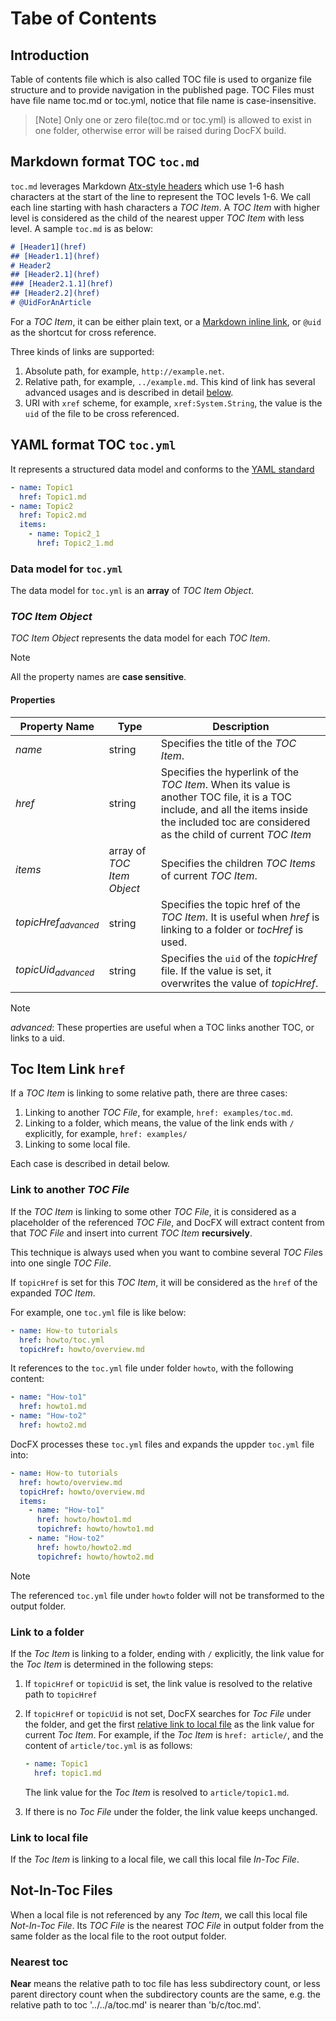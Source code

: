 # Tabe of Contents

[//]: # (todo: uid cross reference definition will be added later.)

## Introduction

Table of contents file which is also called TOC file is used to organize file structure and to provide navigation in the published page. TOC Files must have file name toc.md or toc.yml, notice that file name is case-insensitive.

> [Note]
> Only one or zero file(toc.md or toc.yml) is allowed to exist in one folder, otherwise error will be raised during DocFX build.

## Markdown format TOC `toc.md`

`toc.md` leverages Markdown [Atx-style headers](http://daringfireball.net/projects/markdown/syntax#header) which use 1-6 hash characters at the start of the line to represent the TOC levels 1-6. We call each line starting with hash characters a *TOC Item*. A *TOC Item* with higher level is considered as the child of the nearest upper *TOC Item* with less level. A sample `toc.md` is as below:

```md
# [Header1](href)
## [Header1.1](href)
# Header2
## [Header2.1](href)
### [Header2.1.1](href)
## [Header2.2](href)
# @UidForAnArticle
```

For a *TOC Item*, it can be either plain text, or a [Markdown inline link](http://daringfireball.net/projects/markdown/syntax#link), or `@uid` as the shortcut for cross reference.

Three kinds of links are supported:

1. Absolute path, for example, `http://example.net`.
2. Relative path, for example, `../example.md`. This kind of link has several advanced usages and is described in detail [below](#toc-item-link-href).
3. URI with `xref` scheme, for example, `xref:System.String`, the value is the `uid` of the file to be cross referenced.

## YAML format TOC `toc.yml`

It represents a structured data model and conforms to the [YAML standard](http://www.yaml.org/spec/1.2/spec.html)

```yml
- name: Topic1
  href: Topic1.md
- name: Topic2
  href: Topic2.md
  items:
    - name: Topic2_1
      href: Topic2_1.md
```

### Data model for `toc.yml`

The data model for `toc.yml` is an **array** of *TOC Item Object*.

### *TOC Item Object*

*TOC Item Object* represents the data model for each *TOC Item*.

> [!Note]
> All the property names are **case sensitive**.

#### Properties

Property Name                    | Type                       | Description
-------------------------------- | -------------------------- | ---------------------------
*name*                           | string                     | Specifies the title of the *TOC Item*.
*href*                           | string                     | Specifies the hyperlink of the *TOC Item*. When its value is another TOC file, it is a TOC include, and all the items inside the included toc are considered as the child of current *TOC Item*
*items*                          | array of *TOC Item Object* | Specifies the children *TOC Items* of current *TOC Item*.
*topicHref*<sub>*advanced*</sub> | string                     | Specifies the topic href of the *TOC Item*. It is useful when *href* is linking to a folder or *tocHref* is used.
*topicUid*<sub>*advanced*</sub>  | string                     | Specifies the `uid` of the *topicHref* file. If the value is set, it overwrites the value of *topicHref*.

> [!Note]
> *advanced*: These properties are useful when a TOC links another TOC, or links to a uid.

## Toc Item Link `href`

If a *TOC Item* is linking to some relative path, there are three cases:

1. Linking to another *TOC File*, for example, `href: examples/toc.md`.
2. Linking to a folder, which means, the value of the link ends with `/` explicitly, for example, `href: examples/`
3. Linking to some local file.

Each case is described in detail below.

### Link to another *TOC File*

If the *TOC Item* is linking to some other *TOC File*, it is considered as a placeholder of the referenced *TOC File*, and DocFX will extract content from that *TOC File* and insert into current *TOC Item* **recursively**.

This technique is always used when you want to combine several *TOC File*s into one single *TOC File*.

If `topicHref` is set for this *TOC Item*, it will be considered as the `href` of the expanded *TOC Item*.

For example, one `toc.yml` file is like below:

```yml
- name: How-to tutorials
  href: howto/toc.yml
  topicHref: howto/overview.md
```

It references to the `toc.yml` file under folder `howto`, with the following content:

```yaml
- name: "How-to1"
  href: howto1.md
- name: "How-to2"
  href: howto2.md
```

DocFX processes these `toc.yml` files and expands the uppder `toc.yml` file into:

```yaml
- name: How-to tutorials
  href: howto/overview.md
  topicHref: howto/overview.md
  items:
    - name: "How-to1"
      href: howto/howto1.md
      topichref: howto/howto1.md
    - name: "How-to2"
      href: howto/howto2.md
      topichref: howto/howto2.md
```

> [!NOTE]
> The referenced `toc.yml` file under `howto` folder will not be transformed to the output folder.

### Link to a folder

If the *Toc Item* is linking to a folder, ending with `/` explicitly, the link value for the *Toc Item* is determined in the following steps:

1. If `topicHref` or `topicUid` is set, the link value is resolved to the relative path to `topicHref`
2. If `topicHref` or `topicUid` is not set, DocFX searches for *Toc File* under the folder, and get the first [relative link to local file](#link-to-local-file) as the link value for current *Toc Item*. For example, if the *Toc Item* is `href: article/`, and the content of `article/toc.yml` is as follows:

    ```yaml
    - name: Topic1
      href: topic1.md
    ```
    The link value for the *Toc Item* is resolved to `article/topic1.md`.
3. If there is no *Toc File* under the folder, the link value keeps unchanged.

### Link to local file

If the *Toc Item* is linking to a local file, we call this local file *In-Toc File*.

## Not-In-Toc Files

When a local file is not referenced by any *Toc Item*, we call this local file *Not-In-Toc File*. Its *TOC File* is the nearest *TOC File* in output folder from the same folder as the local file to the root output folder.

### Nearest toc

**Near** means the relative path to toc file has less subdirectory count, or less parent directory count when the subdirectory counts are the same, e.g. the relative path to toc '../../a/toc.md' is nearer than 'b/c/toc.md'.